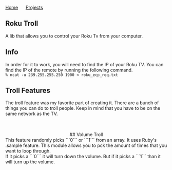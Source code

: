 <a href="https://michael-meade.github.io/" style='margin-right:20px'>Home</a>
<a href="https://michael-meade.github.io/Projects" style='margin-right:20px'>Projects</a>
## Roku Troll
A lib that allows you to control your Roku Tv from your computer. 

## Info 
In order for it to work, you will need to find the IP of your Roku TV. You can find the IP of the remote by running the following command.<br>
```% ncat -u 239.255.255.250 1900 < roku_ecp_req.txt```

## Troll Features
The troll feature was my favorite part of creating it. There are a bunch of things you can do to troll people. Keep in mind that you have to be on the same network as the TV.<br><br><br>

<center> ## Volume Troll </center>
This feature randomly picks ```0``` or ```1``` from an array. It uses Ruby's .sample feature. This module allows you to pck the amount of times that you want to loop through.<br>
If it picks a ```0``` it will turn down the volume. But if it picks a ```1``` than it will turn up the volume.
